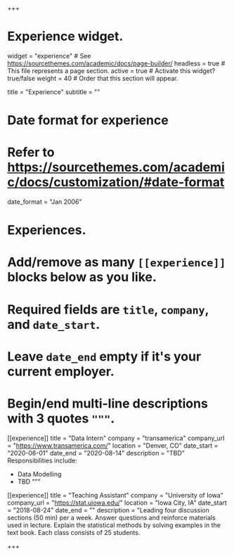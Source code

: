 +++
# Experience widget.
widget = "experience"  # See https://sourcethemes.com/academic/docs/page-builder/
headless = true  # This file represents a page section.
active = true  # Activate this widget? true/false
weight = 40  # Order that this section will appear.

title = "Experience"
subtitle = ""

# Date format for experience
#   Refer to https://sourcethemes.com/academic/docs/customization/#date-format
date_format = "Jan 2006"

# Experiences.
#   Add/remove as many `[[experience]]` blocks below as you like.
#   Required fields are `title`, `company`, and `date_start`.
#   Leave `date_end` empty if it's your current employer.
#   Begin/end multi-line descriptions with 3 quotes `"""`.
[[experience]]
  title = "Data Intern"
  company = "transamerica"
  company_url = "https://www.transamerica.com/"
  location = "Denver, CO"
  date_start = "2020-06-01"
  date_end = "2020-08-14"
  description = "TBD"
  Responsibilities include:
  
  * Data Modelling
  * TBD
  """

[[experience]]
  title = "Teaching Assistant"
  company = "University of Iowa"
  company_url = "https://stat.uiowa.edu/"
  location = "Iowa City, IA"
  date_start = "2018-08-24"
  date_end = ""
  description = "Leading four discussion sections (50 min) per a week. Answer questions and reinforce materials used in lecture. Explain the statistical methods by solving examples in the text book. Each class consists of 25 students.

+++
